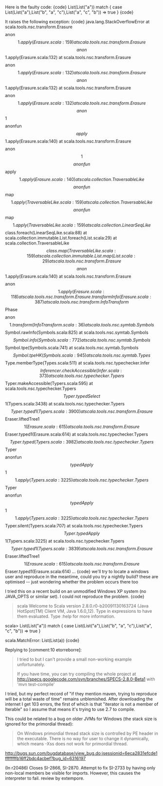 Here is the faulty code:
{code}
  List(List("a")) match { case List(List("a"),List("b", "a", "c"),List("a", "c", "b")) => true }
{code}

It raises the following exception:
{code}
java.lang.StackOverflowError
        at scala.tools.nsc.transform.Erasure$$$$anon$$1.apply(Erasure.scala:159)
        at scala.tools.nsc.transform.Erasure$$$$anon$$1.apply(Erasure.scala:132)
        at scala.tools.nsc.transform.Erasure$$$$anon$$1.apply(Erasure.scala:132)
        at scala.tools.nsc.transform.Erasure$$$$anon$$1.apply(Erasure.scala:132)
        at scala.tools.nsc.transform.Erasure$$$$anon$$1.apply(Erasure.scala:132)
        at scala.tools.nsc.transform.Erasure$$$$anon$$1$$$$anonfun$$apply$$1.apply(Erasure.scala:140)
        at scala.tools.nsc.transform.Erasure$$$$anon$$1$$$$anonfun$$apply$$1.apply(Erasure.scala:140)
        at scala.collection.TraversableLike$$$$anonfun$$map$$1.apply(TraversableLike.scala:159)
        at scala.collection.TraversableLike$$$$anonfun$$map$$1.apply(TraversableLike.scala:159)
        at scala.collection.LinearSeqLike$$class.foreach(LinearSeqLike.scala:88)
        at scala.collection.immutable.List.foreach(List.scala:29)
        at scala.collection.TraversableLike$$class.map(TraversableLike.scala:159)
        at scala.collection.immutable.List.map(List.scala:29)
        at scala.tools.nsc.transform.Erasure$$$$anon$$1.apply(Erasure.scala:140)
        at scala.tools.nsc.transform.Erasure$$$$anon$$1.apply(Erasure.scala:118)
        at scala.tools.nsc.transform.Erasure.transformInfo(Erasure.scala:387)
        at scala.tools.nsc.transform.InfoTransform$$Phase$$$$anon$$1.transform(InfoTransform.scala:36)
        at scala.tools.nsc.symtab.Symbols$$Symbol.rawInfo(Symbols.scala:825)
        at scala.tools.nsc.symtab.Symbols$$Symbol.info(Symbols.scala:772)
        at scala.tools.nsc.symtab.Symbols$$Symbol.tpe(Symbols.scala:741)
        at scala.tools.nsc.symtab.Symbols$$Symbol.tpeHK(Symbols.scala:945)
        at scala.tools.nsc.symtab.Types$$Type.memberType(Types.scala:511)
        at scala.tools.nsc.typechecker.Infer$$Inferencer.checkAccessible(Infer.scala:373)
        at scala.tools.nsc.typechecker.Typers$$Typer.makeAccessible(Typers.scala:595)
        at scala.tools.nsc.typechecker.Typers$$Typer.typedSelect$$1(Typers.scala:3438)
        at scala.tools.nsc.typechecker.Typers$$Typer.typed1(Typers.scala:3900)
        at scala.tools.nsc.transform.Erasure$$Eraser.liftedTree1$$1(Erasure.scala:615)
        at scala.tools.nsc.transform.Erasure$$Eraser.typed1(Erasure.scala:614)
        at scala.tools.nsc.typechecker.Typers$$Typer.typed(Typers.scala:3982)
        at scala.tools.nsc.typechecker.Typers$$Typer$$$$anonfun$$typedApply$$1$$1.apply(Typers.scala:3225)
        at scala.tools.nsc.typechecker.Typers$$Typer$$$$anonfun$$typedApply$$1$$1.apply(Typers.scala:3225)
        at scala.tools.nsc.typechecker.Typers$$Typer.silent(Typers.scala:707)
        at scala.tools.nsc.typechecker.Typers$$Typer.typedApply$$1(Typers.scala:3225)
        at scala.tools.nsc.typechecker.Typers$$Typer.typed1(Typers.scala:3839)
        at scala.tools.nsc.transform.Erasure$$Eraser.liftedTree1$$1(Erasure.scala:615)
        at scala.tools.nsc.transform.Erasure$$Eraser.typed1(Erasure.scala:614)
        ...
{code}
we'll try to locate a windows user and reproduce
in the meantime, could you try a nightly build? these are optimised -- just wondering whether the problem occurs there too

I tried this on a recent build on an unmodified Windows XP system (no JAVA_OPTS or similar set). I could not reproduce the problem.
{code}
> scala
Welcome to Scala version 2.8.0.r0-b20091130163724 (Java HotSpot(TM) Client VM, Java 1.6.0_12).
Type in expressions to have them evaluated.
Type :help for more information.

scala> List(List("a")) match { case List(List("a"),List("b", "a", "c"),List("a", "c", "b")) => true }

scala.MatchError: List(List(a))
{code}

Replying to [comment:10 etorreborre]:
> I tried to but I can't provide a small non-working example unfortunately.
> 
> If you have time, you can try compiling the whole project at http://specs.googlecode.com/svn/branches/SPECS-2.8.0-Beta1 with 'mvn test-compile'

I tried, but my perfect record of "if they mention maven, trying to reproduce will be a total waste of time" remains unblemished.  After downloading the internet I get 103 errors, the first of which is that "iterator is not a member of Iterable" so I assume that means it's trying to use 2.7 to compile.



This could be related to a bug on older JVMs for Windows (the stack size is ignored for the primordial thread):

>On Windows primordial thread stack size is controlled by PE header in
> the executable. There is no way for user to change it dynamically, which
> means -Xss does not work for primordial thread.

http://bugs.sun.com/bugdatabase/view_bug.do;jsessionid=6eca2831efcde1ffffffffb16ff2bdc4acbef?bug_id=6316197


(In r20486) Closes SI-2866, SI-2870. Attempt to fix SI-2733 by having only non-local members be visible for imports. However, this causes the interpreter to fail. review by extempore.
